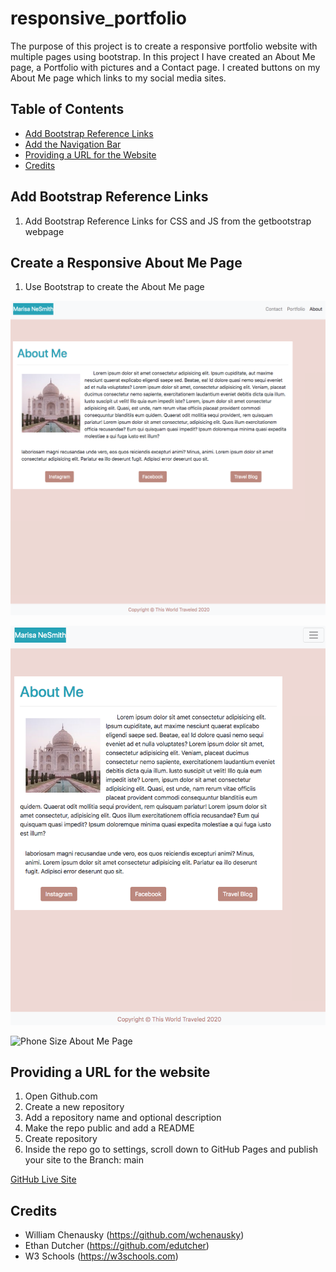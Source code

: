 # responsive_portfolio

The purpose of this project is to create a responsive portfolio website with multiple pages using bootstrap. In this project I have created an About Me page, a Portfolio with pictures and a Contact page. I created buttons on my About Me page which links to my social media sites.

## Table of Contents
* [Add Bootstrap Reference Links](#add-bootstrap-reference-links)
* [Add the Navigation Bar](#add-the-navigation-bar)
* [Providing a URL for the Website](#Providing-a-URL-for-the-Website)
* [Credits](#Credits)


## Add Bootstrap Reference Links
1. Add Bootstrap Reference Links for CSS and JS from the getbootstrap webpage

## Create a Responsive About Me Page
1. Use Bootstrap to create the About Me page 

![Full Size About Me Page](assets/images/about-me-comp.png)

![Tablet Size About Me Page](assets/images/about-me-tablet.png)  

![Phone Size About Me Page](assets/images/about-me-phones.png)


## Providing a URL for the website
1. Open Github.com
2. Create a new repository
3. Add a repository name and optional description
4. Make the repo public and add a README
5. Create repository
6. Inside the repo go to settings, scroll down to GitHub Pages and publish your site to the Branch: main

[GitHub Live Site](https://marisanesmith.github.io/responsive_portfolio)

## Credits

* William Chenausky (https://github.com/wchenausky)
* Ethan Dutcher (https://github.com/edutcher)
* W3 Schools (https://w3schools.com)